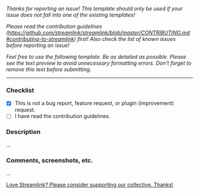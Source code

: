 *Thanks for reporting an issue!*
*This template should only be used if your issue does not fall into one of the existing templates!*

*Please read the contribution guidelines (https://github.com/streamlink/streamlink/blob/master/CONTRIBUTING.md#contributing-to-streamlink) first!*
*Also check the list of known issues before reporting an issue!*

*Feel free to use the following template. Be as detailed as possible.*
*Please see the text preview to avoid unnecessary formatting errors.*
*Don't forget to remove this text before submitting.*

----

### Checklist

- [x] This is not a bug report, feature request, or plugin (improvement) request.
- [ ] I have read the contribution guidelines.

### Description

...

### Comments, screenshots, etc.

...


[Love Streamlink? Please consider supporting our collective. Thanks!](https://opencollective.com/streamlink/donate)
